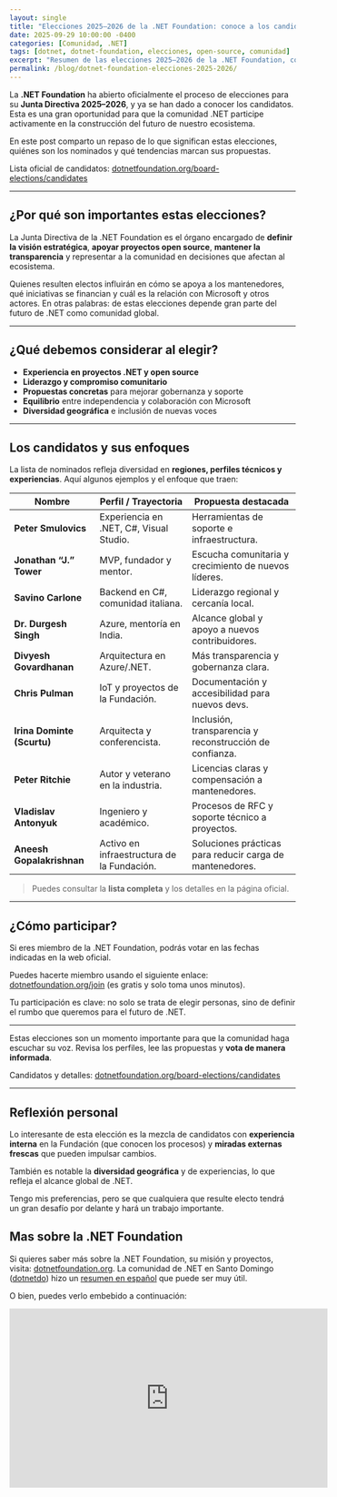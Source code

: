 ```yaml
---
layout: single
title: "Elecciones 2025–2026 de la .NET Foundation: conoce a los candidatos!"
date: 2025-09-29 10:00:00 -0400
categories: [Comunidad, .NET]
tags: [dotnet, dotnet-foundation, elecciones, open-source, comunidad]
excerpt: "Resumen de las elecciones 2025–2026 de la .NET Foundation, con contexto, candidatos destacados, tendencias y cómo participar."
permalink: /blog/dotnet-foundation-elecciones-2025-2026/
---
```


La **.NET Foundation** ha abierto oficialmente el proceso de elecciones para su **Junta Directiva 2025–2026**, y ya se han dado a conocer los candidatos. Esta es una gran oportunidad para que la comunidad .NET participe activamente en la construcción del futuro de nuestro ecosistema.  

En este post comparto un repaso de lo que significan estas elecciones, quiénes son los nominados y qué tendencias marcan sus propuestas.

Lista oficial de candidatos: [dotnetfoundation.org/board-elections/candidates](https://dotnetfoundation.org/board-elections/candidates)

---

## ¿Por qué son importantes estas elecciones?

La Junta Directiva de la .NET Foundation es el órgano encargado de **definir la visión estratégica**, **apoyar proyectos open source**, **mantener la transparencia** y representar a la comunidad en decisiones que afectan al ecosistema.  

Quienes resulten electos influirán en cómo se apoya a los mantenedores, qué iniciativas se financian y cuál es la relación con Microsoft y otros actores. En otras palabras: de estas elecciones depende gran parte del futuro de .NET como comunidad global.

---

## ¿Qué debemos considerar al elegir?

- **Experiencia en proyectos .NET y open source**  
- **Liderazgo y compromiso comunitario**  
- **Propuestas concretas** para mejorar gobernanza y soporte  
- **Equilibrio** entre independencia y colaboración con Microsoft  
- **Diversidad geográfica** e inclusión de nuevas voces

---

## Los candidatos y sus enfoques

La lista de nominados refleja diversidad en **regiones, perfiles técnicos y experiencias**. Aquí algunos ejemplos y el enfoque que traen:

| Nombre | Perfil / Trayectoria | Propuesta destacada |
|---|---|---|
| **Peter Smulovics** | Experiencia en .NET, C#, Visual Studio. | Herramientas de soporte e infraestructura. |
| **Jonathan “J.” Tower** | MVP, fundador y mentor. | Escucha comunitaria y crecimiento de nuevos líderes. |
| **Savino Carlone** | Backend en C#, comunidad italiana. | Liderazgo regional y cercanía local. |
| **Dr. Durgesh Singh** | Azure, mentoría en India. | Alcance global y apoyo a nuevos contribuidores. |
| **Divyesh Govardhanan** | Arquitectura en Azure/.NET. | Más transparencia y gobernanza clara. |
| **Chris Pulman** | IoT y proyectos de la Fundación. | Documentación y accesibilidad para nuevos devs. |
| **Irina Dominte (Scurtu)** | Arquitecta y conferencista. | Inclusión, transparencia y reconstrucción de confianza. |
| **Peter Ritchie** | Autor y veterano en la industria. | Licencias claras y compensación a mantenedores. |
| **Vladislav Antonyuk** | Ingeniero y académico. | Procesos de RFC y soporte técnico a proyectos. |
| **Aneesh Gopalakrishnan** | Activo en infraestructura de la Fundación. | Soluciones prácticas para reducir carga de mantenedores. |

> Puedes consultar la **lista completa** y los detalles en la página oficial.

---

## ¿Cómo participar?

Si eres miembro de la .NET Foundation, podrás votar en las fechas indicadas en la web oficial.  

Puedes hacerte miembro usando el siguiente enlace: [dotnetfoundation.org/join](https://dotnetfoundation.org/join) (es gratis y solo toma unos minutos).

Tu participación es clave: no solo se trata de elegir personas, sino de definir el rumbo que queremos para el futuro de .NET.

---

Estas elecciones son un momento importante para que la comunidad haga escuchar su voz. Revisa los perfiles, lee las propuestas y **vota de manera informada**.

Candidatos y detalles: [dotnetfoundation.org/board-elections/candidates](https://dotnetfoundation.org/board-elections/candidates)

---

## Reflexión personal

Lo interesante de esta elección es la mezcla de candidatos con **experiencia interna** en la Fundación (que conocen los procesos) y **miradas externas frescas** que pueden impulsar cambios.  

También es notable la **diversidad geográfica** y de experiencias, lo que refleja el alcance global de .NET.

Tengo mis preferencias, pero se que cualquiera que resulte electo tendrá un gran desafío por delante y hará un trabajo importante.

## Mas sobre la .NET Foundation

Si quieres saber más sobre la .NET Foundation, su misión y proyectos, visita: [dotnetfoundation.org](https://dotnetfoundation.org). La comunidad de .NET en Santo Domingo ([dotnetdo](https://www.meetup.com/dotnetdo/)) hizo un [resumen en español](https://www.youtube.com/watch?v=Mx_Jmn97Eko) que puede ser muy útil.


O bien, puedes verlo embebido a continuación:

<iframe width="560" height="315" src="https://www.youtube.com/embed/Mx_Jmn97Eko" title="Resumen en español de la .NET Foundation" frameborder="0" allowfullscreen></iframe>
